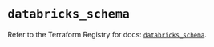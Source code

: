# `databricks_schema`

Refer to the Terraform Registry for docs: [`databricks_schema`](https://registry.terraform.io/providers/databricks/databricks/1.37.1/docs/resources/schema).
